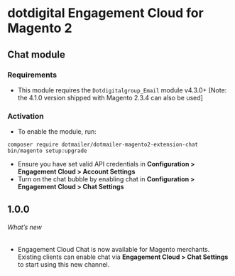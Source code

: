 # dotdigital Engagement Cloud for Magento 2
## Chat module

### Requirements

- This module requires the `Dotdigitalgroup_Email` module v4.3.0+ [Note: the 4.1.0 version shipped with Magento 2.3.4 can also be used]

### Activation

- To enable the module, run:
 ```
 composer require dotmailer/dotmailer-magento2-extension-chat
 bin/magento setup:upgrade
 ```
- Ensure you have set valid API credentials in **Configuration > Engagement Cloud > Account Settings**
- Turn on the chat bubble by enabling chat in **Configuration > Engagement Cloud > Chat Settings**


## 1.0.0

###### What’s new
- Engagement Cloud Chat is now available for Magento merchants. Existing clients can enable chat via **Engagement Cloud > Chat Settings** to start using this new channel.  
